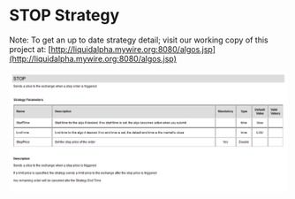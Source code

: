 # STOP Strategy

Note: To get an up to date strategy detail; visit our working copy of this project at:
[http://liquidalpha.mywire.org:8080/algos.jsp](http://liquidalpha.mywire.org:8080/algos.jsp)


![plot](images/STOP-strategy.png)



